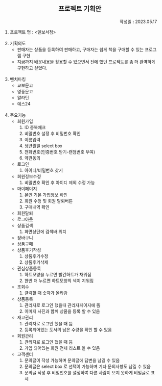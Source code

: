 <div align="center">
    <h2>프로젝트 기획안</h2>
</div>
<div align="right">
    작성일 : 2023.05.17
</div>

1. 프로젝트 명 : <일보서점>
<br><br>
1. 기획의도
   - 판매자는 상품을 등록하여 판매하고, 구매자는 쉽게 책을 구매할 수 있는 프로그램 구현 
   - 지금까지 배운내용을 활용할 수 있으면서 전에 했던 프로젝트를 좀 더 완벽하게 구현하고 싶었다.
<br><br>
1. 벤치마킹
   - 교보문고
   - 영풍문고
   - 알라딘
   - 예스24
<br><br>
1. 주요기능
   - 회원가입
     1. ID 중복체크
     2. 비밀번호 설정 후 비밀번호 확인
     3. 이름입력
     4. 생년월일 select box
     5. 전화번호(인증번호 받기-랜덤번호 부여)
     6. 약관동의
   - 로그인
     1. 아이디/비밀번호 찾기
   - 회원정보수정
     1. 비밀번호 확인 후 아이디 제외 수정 가능
   - 마이페이지
     1. 본인 기본 가입정보 확인
     2. 회원 수정 및 회원 탈퇴버튼
     3. 구매내역 확인
   - 회원탈퇴
   - 로그아웃
   - 상품검색
     1. 화면상단에 검색바 위치
   - 장바구니
   - 상품구매
   - 상품후기작성
     1. 상품후기수정
     2. 상품후기삭제
   - 관심상품등록
     1. 하트모양을 누르면 빨간하트가 채워짐
     2. 한번 더 누르면 하트모양의 색이 지워짐
   - 조회수
     1. 클릭할 때 숫자가 올라감
   - 상품등록
     1. 관리자로 로그인 했을때 관리자페이지에 뜸
     2. 이미지 사진과 함께 상품을 등록 할 수 있음
   - 재고관리
     1. 관리자로 로그인 했을 때 뜸
     2. 등록되어있는 도서의 남은 수량을 확인 할 수 있음
   - 회원관리
     1. 관리자로 로그인 했을 때 뜸
     2. 가입 되어있는 회원 전체 리스트 볼 수 있음
   - 고객센터
     1. 문의글이 작성 가능하며 문의글에 답변을 남길 수 있음
     2. 문의글은 select box 로 선택이 가능하며 기타 문의사항도 남길 수 있음
     3. 문의글 작성 후 비밀번호를 설정하여 다른 사람이 보지 못하게 비밀글로 표시